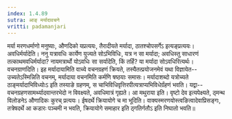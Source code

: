 ```yaml
---
index: 1.4.89
sutra: आङ् मर्यादावचने
vritti: padamanjari
---
```


 मर्या मरणधर्माणो मनुष्याः, औणदिको यप्रत्ययः, तैरादीयते मर्यादा, ठातश्चोपसर्गेऽ इत्यङ्प्रत्ययः। अवधिर्मर्यादेति। ननु यत्रावधिः कार्येण युज्यते सोऽभिविधिः, यत्र न सा मर्यादा; अवधिस्तु साधारणं तत्काथमवधिर्मर्यादा? नायमत्रार्थो योऽवधिः सा सर्यादेति, किं तर्हि? या मर्यादा सोऽवधिरित्यर्थः। वचनग्राणदिति। इह मर्यादायामिति वाच्ये वचनग्रहणं क्रियते, तस्यैतत्प्रयोजनमेवं यथा विज्ञायेत--उच्यतेऽस्मिन्निति वचनम्, मर्यादाया वचनमिति कर्मणि षष्ठयाः समासः। मर्यादाशब्दो यत्रोच्यते ठाङ्मर्यादाभिविध्योःऽ इति तस्याङे ग्रहणम्, स चाभिविधिवृत्तिरपीत्यत्राप्यभिविधेर्ग्रंहणं भवति। यद्वा--वचनग्रहणसामर्थ्यादवान्तरभेदो न विवक्ष्यते, अवधिमात्रं गृह्यते। आ मथुराया इति। वृष्टो देव इत्यपेक्ष्यते, ठ्मन्थ विलोडनेऽ औणादिकः कुरच् प्रत्ययः। ईषदर्थे क्रियायोगे च मा भूदिति। वाक्यस्मरणयोस्त्वङित्वादेवाप्रिसङ्गः, तत्रेषदर्थे आ कडारः पञ्चमी न भवति, क्रियायोगे समाहार इति ठ्गतिर्गतौऽ इति निघातो भवति॥